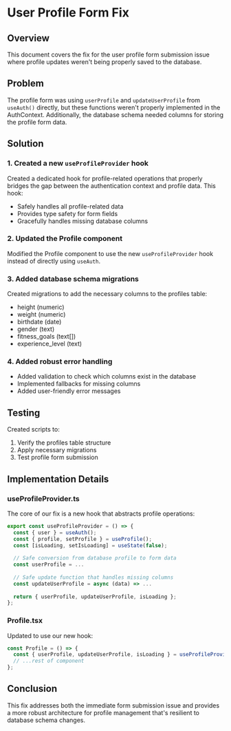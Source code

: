 # User Profile Form Fix

## Overview
This document covers the fix for the user profile form submission issue where profile updates weren't being properly saved to the database.

## Problem
The profile form was using `userProfile` and `updateUserProfile` from `useAuth()` directly, but these functions weren't properly implemented in the AuthContext. Additionally, the database schema needed columns for storing the profile form data.

## Solution

### 1. Created a new `useProfileProvider` hook
Created a dedicated hook for profile-related operations that properly bridges the gap between the authentication context and profile data. This hook:
- Safely handles all profile-related data
- Provides type safety for form fields
- Gracefully handles missing database columns

### 2. Updated the Profile component
Modified the Profile component to use the new `useProfileProvider` hook instead of directly using `useAuth`.

### 3. Added database schema migrations
Created migrations to add the necessary columns to the profiles table:
- height (numeric)
- weight (numeric)
- birthdate (date)
- gender (text)
- fitness_goals (text[])
- experience_level (text)

### 4. Added robust error handling
- Added validation to check which columns exist in the database
- Implemented fallbacks for missing columns
- Added user-friendly error messages

## Testing
Created scripts to:
1. Verify the profiles table structure
2. Apply necessary migrations
3. Test profile form submission

## Implementation Details

### useProfileProvider.ts
The core of our fix is a new hook that abstracts profile operations:
```typescript
export const useProfileProvider = () => {
  const { user } = useAuth();
  const { profile, setProfile } = useProfile();
  const [isLoading, setIsLoading] = useState(false);
  
  // Safe conversion from database profile to form data
  const userProfile = ... 
  
  // Safe update function that handles missing columns
  const updateUserProfile = async (data) => ... 
  
  return { userProfile, updateUserProfile, isLoading };
};
```

### Profile.tsx
Updated to use our new hook:
```typescript
const Profile = () => {
  const { userProfile, updateUserProfile, isLoading } = useProfileProvider();
  // ...rest of component
};
```

## Conclusion
This fix addresses both the immediate form submission issue and provides a more robust architecture for profile management that's resilient to database schema changes.
